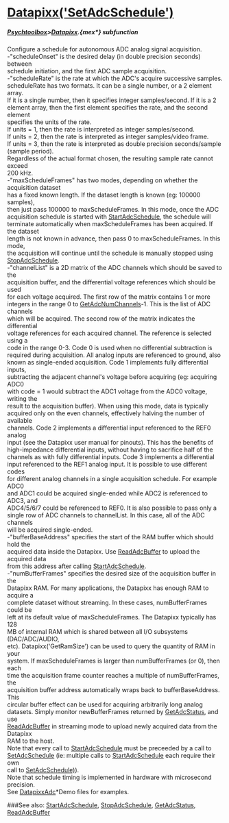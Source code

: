 # [Datapixx('SetAdcSchedule')](Datapixx-SetAdcSchedule) 
##### [Psychtoolbox](Pyschtoolbox)>[Datapixx](Datapixx).{mex*} subfunction


Configure a schedule for autonomous ADC analog signal acquisition.  
-"scheduleOnset" is the desired delay (in double precision seconds) between  
schedule initiation, and the first ADC sample acquisition.  
-"scheduleRate" is the rate at which the ADC's acquire successive samples.  
scheduleRate has two formats.  It can be a single number, or a 2 element array.  
If it is a single number, then it specifies integer samples/second. If it is a 2  
element array, then the first element specifies the rate, and the second element  
specifies the units of the rate.  
If units = 1, then the rate is interpreted as integer samples/second.  
If units = 2, then the rate is interpreted as integer samples/video frame.  
If units = 3, then the rate is interpreted as double precision seconds/sample  
(sample period).  
Regardless of the actual format chosen, the resulting sample rate cannot exceed  
200 kHz.  
-"maxScheduleFrames" has two modes, depending on whether the acquisition dataset  
has a fixed known length. If the dataset length is known (eg: 100000 samples),  
then just pass 100000 to maxScheduleFrames. In this mode, once the ADC  
acquisition schedule is started with [StartAdcSchedule](StartAdcSchedule), the schedule will  
terminate automatically when maxScheduleFrames has been acquired. If the dataset  
length is not known in advance, then pass 0 to maxScheduleFrames. In this mode,  
the acquisition will continue until the schedule is manually stopped using  
[StopAdcSchedule](StopAdcSchedule).  
-"channelList" is a 2D matrix of the ADC channels which should be saved to the  
acquisition buffer, and the differential voltage references which should be used  
for each voltage acquired. The first row of the matrix contains 1 or more  
integers in the range 0 to [GetAdcNumChannels](GetAdcNumChannels)-1. This is the list of ADC channels  
which will be acquired. The second row of the matrix indicates the differential  
voltage references for each acquired channel. The reference is selected using a  
code in the range 0-3. Code 0 is used when no differential subtraction is  
required during acquisition. All analog inputs are referenced to ground, also  
known as single-ended acquisition. Code 1 implements fully differential inputs,  
subtracting the adjacent channel's voltage before acquiring (eg: acquiring ADC0  
with code = 1 would subtract the ADC1 voltage from the ADC0 voltage, writing the  
result to the acquisition buffer). When using this mode, data is typically  
acquired only on the even channels, effectively halving the number of available  
channels. Code 2 implements a differential input referenced to the REF0 analog  
input (see the Datapixx user manual for pinouts). This has the benefits of  
high-impedance differential inputs, without having to sacrifice half of the  
channels as with fully differential inputs. Code 3 implements a differential  
input referenced to the REF1 analog input. It is possible to use different codes  
for different analog channels in a single acquisition schedule. For example ADC0  
and ADC1 could be acquired single-ended while ADC2 is referenced to ADC3, and  
ADC4/5/6/7 could be referenced to REF0. It is also possible to pass only a  
single row of ADC channels to channelList. In this case, all of the ADC channels  
will be acquired single-ended.  
-"bufferBaseAddress" specifies the start of the RAM buffer which should hold the  
acquired data inside the Datapixx. Use [ReadAdcBuffer](ReadAdcBuffer) to upload the acquired data  
from this address after calling [StartAdcSchedule](StartAdcSchedule).  
-"numBufferFrames" specifies the desired size of the acquisition buffer in the  
Datapixx RAM. For many applications, the Datapixx has enough RAM to acquire a  
complete dataset without streaming. In these cases, numBufferFrames could be  
left at its default value of maxScheduleFrames. The Datapixx typically has 128  
MB of internal RAM which is shared between all I/O subsystems (DAC/ADC/AUDIO,  
etc). Datapixx('GetRamSize') can be used to query the quantity of RAM in your  
system. If maxScheduleFrames is larger than numBufferFrames (or 0), then each  
time the acquisition frame counter reaches a multiple of numBufferFrames, the  
acquisition buffer address automatically wraps back to bufferBaseAddress. This  
circular buffer effect can be used for acquiring arbitrarily long analog  
datasets. Simply monitor newBufferFrames returned by [GetAdcStatus](GetAdcStatus), and use  
[ReadAdcBuffer](ReadAdcBuffer) in streaming mode to upload newly acquired data from the Datapixx  
RAM to the host.  
Note that every call to [StartAdcSchedule](StartAdcSchedule) must be preceeded by a call to  
[SetAdcSchedule](SetAdcSchedule) (ie: multiple calls to [StartAdcSchedule](StartAdcSchedule) each require their own  
call to [SetAdcSchedule)](SetAdcSchedule)).  
Note that schedule timing is implemented in hardware with microsecond precision.  
See [DatapixxAdc](DatapixxAdc)\*Demo files for examples.  
  


###See also:
[StartAdcSchedule](Datapixx-StartAdcSchedule), [StopAdcSchedule](Datapixx-StopAdcSchedule), [GetAdcStatus](Datapixx-GetAdcStatus), [ReadAdcBuffer](Datapixx-ReadAdcBuffer)
